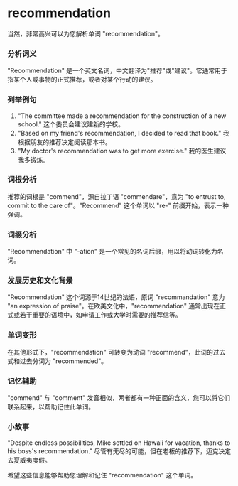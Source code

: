 # recommendation

当然，非常高兴可以为您解析单词 "recommendation"。

  

### 分析词义

  

"Recommendation" 是一个英文名词，中文翻译为"推荐"或"建议"。它通常用于指某个人或事物的正式推荐，或者对某个行动的建议。

  

### 列举例句

  

1.  "The committee made a recommendation for the construction of a new school." 这个委员会建议建新的学校。
2.  "Based on my friend's recommendation, I decided to read that book." 我根据朋友的推荐决定阅读那本书。
3.  "My doctor's recommendation was to get more exercise." 我的医生建议我多锻炼。

  

### 词根分析

  

推荐的词根是 "commend"，源自拉丁语 "commendare"，意为 "to entrust to, commit to the care of"。"Recommend" 这个单词以 "re-" 前缀开始，表示一种强调。

  

### 词缀分析

  

"Recommendation" 中 "-ation" 是一个常见的名词后缀，用以将动词转化为名词。

  

### 发展历史和文化背景

  

"Recommendation" 这个词源于14世纪的法语，原词 "recommandation" 意为 "an expression of praise"。在欧美文化中，"recommendation" 通常出现在正式或若干重要的语境中，如申请工作或大学时需要的推荐信等。

  

### 单词变形

  

在其他形式下，"recommendation" 可转变为动词 "recommend"，此词的过去式和过去分词为 "recommended"。

  

### 记忆辅助

  

"commend" 与 "comment" 发音相似，两者都有一种正面的含义，您可以将它们联系起来，以帮助记住此单词。

  

### 小故事

  

"Despite endless possibilities, Mike settled on Hawaii for vacation, thanks to his boss's recommendation." 尽管有无尽的可能，但在老板的推荐下，迈克决定去夏威夷度假。

  

希望这些信息能够帮助您理解和记住 "recommendation" 这个单词。
